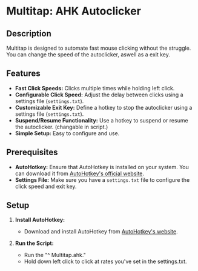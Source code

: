 # Multitap: AHK Autoclicker

## Description

Multitap is designed to automate fast mouse clicking without the struggle. You can change the speed of the autoclicker, aswell as a exit key.

## Features

- **Fast Click Speeds:** Clicks multiple times while holding left click.
- **Configurable Click Speed:** Adjust the delay between clicks using a settings file (`settings.txt`).
- **Customizable Exit Key:** Define a hotkey to stop the autoclicker using a settings file (`settings.txt`).
- **Suspend/Resume Functionality:** Use a hotkey to suspend or resume the autoclicker. (changable in script.)
- **Simple Setup:** Easy to configure and use.

## Prerequisites

- **AutoHotkey:** Ensure that AutoHotkey is installed on your system. You can download it from [AutoHotkey's official website](https://www.autohotkey.com/).
- **Settings File:** Make sure you have a `settings.txt` file to configure the click speed and exit key.

## Setup

1. **Install AutoHotkey:**
   - Download and install AutoHotkey from [AutoHotkey's website](https://www.autohotkey.com/).

2. **Run the Script:**
   - Run the "^ Multitap.ahk."
   - Hold down left click to click at rates you've set in the settings.txt.

